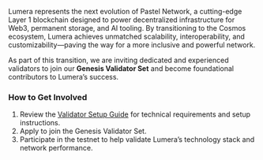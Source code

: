 Lumera represents the next evolution of Pastel Network, a cutting-edge Layer 1 blockchain designed to power decentralized infrastructure for Web3, permanent storage, and AI tooling. By transitioning to the Cosmos ecosystem, Lumera achieves unmatched scalability, interoperability, and customizability—paving the way for a more inclusive and powerful network.

As part of this transition, we are inviting dedicated and experienced validators to join our **Genesis Validator Set** and become foundational contributors to Lumera’s success.

### **How to Get Involved**

1. Review the [Validator Setup Guide](https://github.com/LumeraProtocol/docs/blob/main/VALIDATOR_GUIDE.MD) for technical requirements and setup instructions.
2. Apply to join the Genesis Validator Set.
3. Participate in the testnet to help validate Lumera’s technology stack and network performance.

